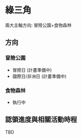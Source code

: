 # 綠三角

兩大主軸方向: 冒險公園+食物森林

## 方向

### 冒險公園

- 冒險日 (計畫準備中)
- 國際日/非洲日 (計畫準備中)

### 食物森林

- 執行中

## 認領進度與相關活動時程

TBD
